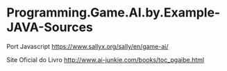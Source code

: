 # Programming.Game.AI.by.Example-JAVA-Sources

Port Javascript
https://www.sallyx.org/sally/en/game-ai/

Site Oficial do Livro
http://www.ai-junkie.com/books/toc_pgaibe.html
